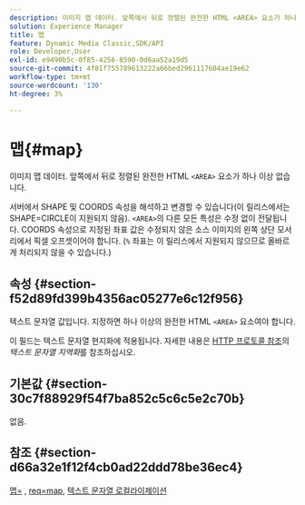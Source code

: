 ```yaml
---
description: 이미지 맵 데이터. 앞쪽에서 뒤로 정렬된 완전한 HTML <AREA> 요소가 하나 이상 없습니다.
solution: Experience Manager
title: 맵
feature: Dynamic Media Classic,SDK/API
role: Developer,User
exl-id: e9490b5c-0f85-4256-8590-0d6aa52a19d5
source-git-commit: 4f81f755789613222a66bed2961117604ae19e62
workflow-type: tm+mt
source-wordcount: '130'
ht-degree: 3%

---
```


# 맵{#map}

이미지 맵 데이터. 앞쪽에서 뒤로 정렬된 완전한 HTML `<AREA>` 요소가 하나 이상 없습니다.

서버에서 SHAPE 및 COORDS 속성을 해석하고 변경할 수 있습니다(이 릴리스에서는 SHAPE=CIRCLE이 지원되지 않음). `<AREA>`의 다른 모든 특성은 수정 없이 전달됩니다. COORDS 속성으로 지정된 좌표 값은 수정되지 않은 소스 이미지의 왼쪽 상단 모서리에서 픽셀 오프셋이어야 합니다. (`%` 좌표는 이 릴리스에서 지원되지 않으므로 올바르게 처리되지 않을 수 있습니다.)

## 속성 {#section-f52d89fd399b4356ac05277e6c12f956}

텍스트 문자열 값입니다. 지정하면 하나 이상의 완전한 HTML `<AREA>` 요소여야 합니다.

이 필드는 텍스트 문자열 현지화에 적용됩니다. 자세한 내용은 [HTTP 프로토콜 참조](/help/aem-is-ir-api/is-api/http-ref/image-serving-api-ref/c-http-protocol-reference/c-syntax-and-features/r-text-string-localization.md)의 *텍스트 문자열 지역화*&#x200B;를 참조하십시오.

## 기본값 {#section-30c7f88929f54f7ba852c5c6c5e2c70b}

없음.

## 참조 {#section-d66a32e1f12f4cb0ad22ddd78be36ec4}

[맵=](/help/aem-is-ir-api/is-api/http-ref/image-serving-api-ref/c-http-protocol-reference/c-command-reference/r-map.md) , [req=map](/help/aem-is-ir-api/is-api/http-ref/image-serving-api-ref/c-http-protocol-reference/c-command-reference/r-req/r-req.md), [텍스트 문자열 로컬라이제이션](/help/aem-is-ir-api/is-api/http-ref/image-serving-api-ref/c-http-protocol-reference/c-syntax-and-features/r-text-string-localization.md)
